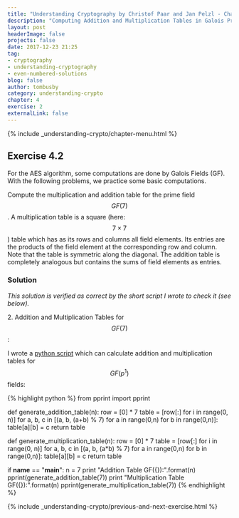 ```yaml
---
title: "Understanding Cryptography by Christof Paar and Jan Pelzl - Chapter 4 Solutions - Ex4.2"
description: "Computing Addition and Multiplication Tables in Galois Prime Fields"
layout: post
headerImage: false
projects: false
date: 2017-12-23 21:25
tag:
- cryptography
- understanding-cryptography
- even-numbered-solutions
blog: false
author: tombusby
category: understanding-crypto
chapter: 4
exercise: 2
externalLink: false
---
```


{% include _understanding-crypto/chapter-menu.html %}

## Exercise 4.2
For the AES algorithm, some computations are done by Galois Fields (GF). With the following problems, we practice some basic computations.

Compute the multiplication and addition table for the prime field $$GF(7)$$. A multiplication table is a square (here: $$7 \times 7$$) table which has as its rows and columns all field elements. Its entries are the products of the field element at the corresponding row and column. Note that the table is symmetric along the diagonal. The addition table is completely analogous but contains the sums of field elements as entries.

### Solution

*This solution is verified as correct by the short script I wrote to check it (see below).*

2\. Addition and Multiplication Tables for $$GF(7)$$:

<div style="text-align: center;">
<script type="math/tex">
\begin{array}{c|c c c c c}
+ & \text{0} & \text{1} & \text{2} & \text{3} & \text{4} & \text{5} & \text{6} \\ \hline
\text{0} & 0 & 1 & 2 & 3 & 4 & 5 & 6 \\
\text{1} & 1 & 2 & 3 & 4 & 5 & 6 & 0 \\
\text{2} & 2 & 3 & 4 & 5 & 6 & 0 & 1 \\
\text{3} & 3 & 4 & 5 & 6 & 0 & 1 & 2 \\
\text{4} & 4 & 5 & 6 & 0 & 1 & 2 & 3 \\
\text{5} & 5 & 6 & 0 & 1 & 2 & 3 & 4 \\
\text{6} & 6 & 0 & 1 & 2 & 3 & 4 & 5
\end{array}
</script>
&#32;
<script type="math/tex">
\begin{array}{c|c c c c c}
\times & \text{0} & \text{1} & \text{2} & \text{3} & \text{4} & \text{5} & \text{6} \\ \hline
\text{0} & 0 & 0 & 0 & 0 & 0 & 0 & 0 \\
\text{1} & 0 & 1 & 2 & 3 & 4 & 5 & 6 \\
\text{2} & 0 & 2 & 4 & 6 & 1 & 3 & 5 \\
\text{3} & 0 & 3 & 6 & 2 & 5 & 1 & 4 \\
\text{4} & 0 & 4 & 1 & 5 & 2 & 6 & 3 \\
\text{5} & 0 & 5 & 3 & 1 & 6 & 4 & 2 \\
\text{6} & 0 & 6 & 5 & 4 & 3 & 2 & 1
\end{array}
</script>
</div>

I wrote a [python script](https://github.com/tombusby/understanding-cryptography-exercises/blob/master/Chapter-04/ex4.2.py) which can calculate addition and multiplication tables for $$GF(p^1)$$ fields:

{% highlight python %}
from pprint import pprint

def generate_addition_table(n):
    row = [0] * 7
    table = [row[:] for i in range(0, n)]
    for a, b, c in [(a, b, (a+b) % 7) for a in range(0,n) for b in range(0,n)]:
        table[a][b] = c
    return table

def generate_multiplication_table(n):
    row = [0] * 7
    table = [row[:] for i in range(0, n)]
    for a, b, c in [(a, b, (a*b) % 7) for a in range(0,n) for b in range(0,n)]:
        table[a][b] = c
    return table

if __name__ == "__main__":
    n = 7
    print "Addition Table GF({}):".format(n)
    pprint(generate_addition_table(7))
    print "Multiplication Table GF({}):".format(n)
    pprint(generate_multiplication_table(7))
{% endhighlight %}

{% include _understanding-crypto/previous-and-next-exercise.html %}
